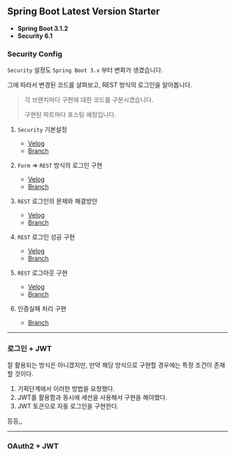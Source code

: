 ## Spring Boot Latest Version Starter

- **Spring Boot 3.1.2**
- **Security 6.1**

### Security Config

`Security` 설정도 `Spring Boot 3.x` 부터 변화가 생겼습니다.

그에 따라서 변경된 코드를 살펴보고, REST 방식의 로그인을 알아봅니다. 

> 각 브랜치마다 구현에 대한 코드를 구분시켰습니다.
> 
> 구현된 파트마다 포스팅 예정입니다.

1) `Security` 기본설정
   - [Velog](https://velog.io/@kide77/Spring-Boot-3.x-Security-%EA%B8%B0%EB%B3%B8-%EC%84%A4%EC%A0%95-%EB%B0%8F-%EB%B3%80%ED%99%94)
   - [Branch](https://github.com/keede7/boot-latest-starter/tree/security)

2) `Form` => `REST` 방식의 로그인 구현
    - [Velog](https://velog.io/@kide77/Spring-Boot-3.x-Security-Rest-API-%EB%A1%9C%EA%B7%B8%EC%9D%B8-%EC%9A%94%EC%B2%AD%EB%B6%80-%EA%B5%AC%ED%98%84-1)
    - [Branch](https://github.com/keede7/boot-latest-starter/tree/filter/login%231)

3) `REST` 로그인의 문제와 해결방안
   - [Velog](https://velog.io/@kide77/Security-6.1.x-Rest-%EB%A1%9C%EA%B7%B8%EC%9D%B8-%EC%84%B1%EA%B3%B5%EC%97%90-%EB%8C%80%ED%95%9C-%EA%B3%A0%EC%B0%B0-%EC%8A%A4%EC%95%95-%EC%A3%BC%EC%9D%98)
   - [Branch](https://github.com/keede7/boot-latest-starter/tree/filter/login%232)

4) `REST` 로그인 성공 구현
   - [Velog](https://velog.io/@kide77/Security-6.1.2-Rest-API-%EB%A1%9C%EA%B7%B8%EC%9D%B8-%EC%84%B1%EA%B3%B5-%EC%B2%98%EB%A6%AC-%EA%B5%AC%ED%98%84)
   - [Branch](https://github.com/keede7/boot-latest-starter/tree/login/success%231)

5) `REST` 로그아웃 구현
   - [Velog](https://velog.io/@kide77/Security-6.1.2-%EB%A1%9C%EA%B7%B8%EC%95%84%EC%9B%83-%EA%B5%AC%ED%98%84)
   - [Branch](https://github.com/keede7/boot-latest-starter/tree/logout/success%231)

6) 인증실패 처리 구현
   - [Branch](https://github.com/keede7/boot-latest-starter/tree/filter/entryPoint)


---

### 로그인 + JWT

잘 활용되는 방식은 아니겠지만, 만약 해당 방식으로 구현할 경우에는 특정 조건이 존재 할 것이다.

1) 기획단계에서 이러한 방법을 요청했다.
2) JWT를 활용함과 동시에 세션을 사용해서 구현을 해야했다.
3) JWT 토큰으로 자동 로그인을 구현한다.

등등,,

---

### OAuth2 + JWT